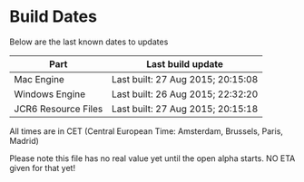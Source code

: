 # Build Dates

Below are the last known dates to updates

Part | Last build update
-----|-----
Mac Engine | Last built: 27 Aug 2015; 20:15:08
Windows Engine | Last built: 26 Aug 2015; 22:32:20
JCR6 Resource Files | Last built: 27 Aug 2015; 20:15:18
All times are in CET (Central European Time: Amsterdam, Brussels, Paris, Madrid)


Please note this file has no real value yet until the open alpha starts. NO ETA given for that yet!
